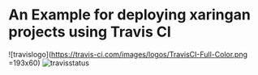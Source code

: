 # An Example for deploying xaringan projects using Travis CI

![travislogo](https://travis-ci.com/images/logos/TravisCI-Full-Color.png =193x60) ![travisstatus](https://travis-ci.com/mca91/xaringan_CI_example.svg?branch=master)
